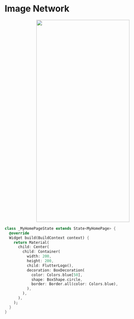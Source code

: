 # Image Network
<p align="center">
<img src="https://docs.google.com/uc?id=1R14xl-IftWOApbs_9Zbu2oL3DXsrC5ZE" height="649" width="300">
</p>

```dart
class _MyHomePageState extends State<MyHomePage> {
  @override
  Widget build(BuildContext context) {
    return Material(
      child: Center(
        child: Container(
          width: 200,
          height: 200,
          child: FlutterLogo(),
          decoration: BoxDecoration(
            color: Colors.blue[50],
            shape: BoxShape.circle,
            border: Border.all(color: Colors.blue),
          ),
        ),
      ),
    );
  }
}
```
